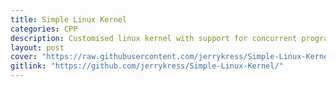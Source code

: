 ```yaml
---
title: Simple Linux Kernel
categories: CPP
description: Customised linux kernel with support for concurrent program execution using context switching and pid priority queue. Customidsd basic GUI support that displays print messages from the executed C programs. Basic I/O support such as mouse cursor and keyboard input.
layout: post
cover: "https://raw.githubusercontent.com/jerrykress/Simple-Linux-Kernel/master/screenshot.png"
gitlink: "https://github.com/jerrykress/Simple-Linux-Kernel/"
---
```

